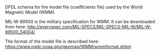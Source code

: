 DFDL schema for the model file (coefficients file) used by the World 
Magnetic Model (WMM). 

MIL-W-89500 is the military specification for WMM. It can be downloaded 
from here: http://everyspec.com/MIL-SPECS/MIL-SPECS-MIL-W/MIL-W-89500_54004/ 

The format of the model file is described here:  
https://www.ngdc.noaa.gov/geomag/WMM/wmmformat.shtml

